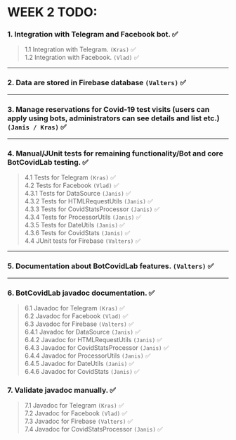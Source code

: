 # WEEK 2 TODO:
### 1. Integration with Telegram and Facebook bot. :white_check_mark: <br/>
> 1.1 Integration with Telegram. `(Kras)` :white_check_mark: <br/>
> 1.2 Integration with Facebook. `(Vlad)` :white_check_mark: <br/>
---
### 2. Data are stored in Firebase database `(Valters)` :white_check_mark: <br/>
---
### 3. Manage reservations for Covid-19 test visits (users can apply using bots, administrators can see details and list etc.) `(Janis / Kras)` :white_check_mark: <br/>
---
### 4. Manual/JUnit tests for remaining functionality/Bot and core BotCovidLab testing. :white_check_mark: <br/>
> 4.1 Tests for Telegram `(Kras)` :white_check_mark: <br/>
> 4.2 Tests for Facebook `(Vlad)` :white_check_mark: <br/>
> 4.3.1 Tests for DataSource `(Janis)` :white_check_mark: <br/>
> 4.3.2 Tests for HTMLRequestUtils `(Janis)` :white_check_mark: <br/>
> 4.3.3 Tests for CovidStatsProcessor `(Janis)` :white_check_mark: <br/>
> 4.3.4 Tests for ProcessorUtils `(Janis)` :white_check_mark: <br/>
> 4.3.5 Tests for DateUtils `(Janis)` :white_check_mark: <br/>
> 4.3.6 Tests for CovidStats `(Janis)` :white_check_mark: <br/>
> 4.4 JUnit tests for Firebase `(Valters)` :white_check_mark: <br/>
---
### 5. Documentation about BotCovidLab features. `(Valters)` :white_check_mark: <br/>
---
### 6. BotCovidLab javadoc documentation. :white_check_mark: <br/>
> 6.1 Javadoc for Telegram `(Kras)` :white_check_mark: <br/>
> 6.2 Javadoc for Facebook `(Vlad)` :white_check_mark: <br/>
> 6.3 Javadoc for Firebase `(Valters)` :white_check_mark: <br/>
> 6.4.1 Javadoc for DataSource `(Janis)` :white_check_mark: <br/>
> 6.4.2 Javadoc for HTMLRequestUtils `(Janis)` :white_check_mark: <br/>
> 6.4.3 Javadoc for CovidStatsProcessor `(Janis)` :white_check_mark: <br/>
> 6.4.4 Javadoc for ProcessorUtils `(Janis)` :white_check_mark: <br/>
> 6.4.5 Javadoc for DateUtils `(Janis)` :white_check_mark: <br/>
> 6.4.6 Javadoc for CovidStats `(Janis)` :white_check_mark: <br/>
### 7. Validate javadoc manually. :white_check_mark: <br/>
> 7.1 Javadoc for Telegram `(Kras)` :white_check_mark: <br/>
> 7.2 Javadoc for Facebook `(Vlad)` :white_check_mark: <br/>
> 7.3 Javadoc for Firebase `(Valters)` :white_check_mark: <br/>
> 7.4 Javadoc for CovidStatsProcessor `(Janis)` :white_check_mark: <br/>
